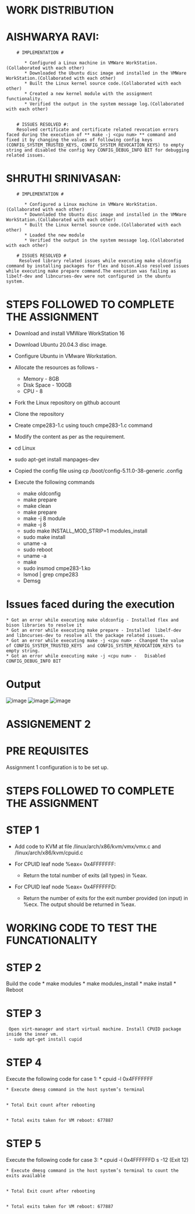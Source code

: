 # WORK DISTRIBUTION 

   # AISHWARYA RAVI:
        # IMPLEMENTATION #
        
           * Configured a Linux machine in VMWare WorkStation.(Collaborated with each other)
           * Downloaded the Ubuntu disc image and installed in the VMWare WorkStation.(Collaborated with each other)
           * Built the Linux kernel source code.(Collaborated with each other)
           * Created a new kernel module with the assignment functionality.
           * Verified the output in the system message log.(Collaborated with each other)

   
        # ISSUES RESOLVED #:
        Resolved certificate and certificate related revocation errors faced during the execution of ** make -j <cpu num> ** command and fixed it by changing the values of following config keys (CONFIG_SYSTEM_TRUSTED_KEYS, CONFIG_SYSTEM_REVOCATION_KEYS) to empty string and disabled the config key CONFIG_DEBUG_INFO BIT for debugging related issues.
        
       
   # SHRUTHI SRINIVASAN:
        # IMPLEMENTATION # 
        
           * Configured a Linux machine in VMWare WorkStation.(Collaborated with each other)
           * Downnladed the Ubuntu disc image and installed in the VMWare WorkStation.(Collaborated with each other)
           * Built the Linux kernel source code.(Collaborated with each other)
           * Loaded the new module
           * Verified the output in the system message log.(Collaborated with each other)
           
        # ISSUES RESOLVED #
         Resolved library related issues while executing make oldconfig command by installing packages for flex and bison.Also resolved issues while executing make prepare command.The execution was failing as libelf-dev and libncurses-dev were not configured in the ubuntu system.

# STEPS FOLLOWED TO COMPLETE THE ASSIGNMENT #

* Download and install VMWare WorkStation 16
* Download Ubuntu 20.04.3 disc image.
* Configure Ubuntu in VMware Workstation.
* Allocate the resources as follows -
     * Memory - 8GB
     * Disk Space - 100GB
     * CPU - 8
* Fork the Linux repository on github account
* Clone the repository
* Create cmpe283-1.c using touch cmpe283-1.c command
* Modify the content as per as the requirement.
* cd Linux
* sudo apt-get install manpages-dev
* Copied the config file using cp /boot/config-5.11.0-38-generic .config
* Execute the following commands

     * make oldconfig
     * make prepare
     * make clean
     * make prepare
     * make -j 8 module
     * make -j 8
     * sudo make INSTALL_MOD_STRIP=1 modules_install
     * sudo make install
     * uname -a
     * sudo reboot
     * uname -a
     * make
     * sudo insmod cmpe283-1.ko
     * lsmod | grep cmpe283
     * Demsg


# Issues faced during the execution #
    * Got an error while executing make oldconfig - Installed flex and bison libraries to resolve it
    * Got an error while executing make prepare - Installed  libelf-dev  and libncurses-dev to resolve all the package related issues.
    * Got an error while executing make -j <cpu num> - Changed the value of CONFIG_SYSTEM_TRUSTED_KEYS  and CONFIG_SYSTEM_REVOCATION_KEYS to empty string.
    * Got an error while executing make -j <cpu num> -   Disabled  CONFIG_DEBUG_INFO BIT
    
# Output #

![image](https://github.com/aishwaryaravi19/linux/blob/master/output/cmpe1.PNG)
![image](https://github.com/aishwaryaravi19/linux/blob/master/output/cmpe283.2.PNG)
![image](https://github.com/aishwaryaravi19/linux/blob/master/output/cmpe283.3.PNG)

# ASSIGNEMENT 2

# PRE REQUISITES
 Assignment 1 configuration is to be set up.

# STEPS FOLLOWED TO COMPLETE THE ASSIGNMENT

# STEP 1
 * Add code to KVM at file /linux/arch/x86/kvm/vmx/vmx.c and
   /linux/arch/x86/kvm/cpuid.c
   
 * For CPUID leaf node %eax= 0x4FFFFFFF:
     * Return the total number of exits (all types) in %eax.
 * For CPUID leaf node %eax= 0x4FFFFFFD:
     * Return the number of exits for the exit number provided (on input) in %ecx. The output should be returned in %eax.
  
 # WORKING CODE TO TEST THE FUNCATIONALITY
 
 # STEP 2
   Build the code
     * make modules
     * make modules_install
     * make install
     * Reboot
     
 # STEP 3
     Open virt-manager and start virtual machine. Install CPUID package inside the inner vm.
     - sudo apt-get install cupid
     
 # STEP 4
  Execute the following code for case 1:
    * cpuid -l 0x4FFFFFFF
    
    
    * Execute dmesg command in the host system’s terminal
    
    
    * Total Exit count after rebooting
    
    
    * Total exits taken for VM reboot: 677887
    
   # STEP 5
  Execute the following code for case 3:
    * cpuid -l 0x4FFFFFFD s -12 (Exit 12)
    
    
    * Execute dmesg command in the host system’s terminal to count the exits available
    
    
    * Total Exit count after rebooting
    
    
    * Total exits taken for VM reboot: 677887  



    
